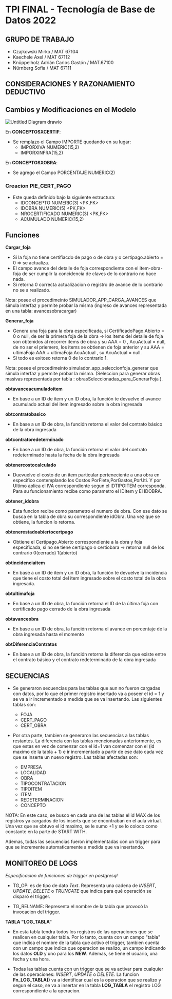# TPI FINAL - Tecnología de Base de Datos 2022
## GRUPO DE TRABAJO
- Czajkowski Mirko / MAT 67104
- Kaechele Axel / MAT 67112
- Knüppelholz Adrián Carlos Gastón / MAT.67100
- Nürnberg Sofia / MAT 67111

## CONSIDERACIONES Y RAZONAMIENTO DEDUCTIVO

## Cambios y Modificaciones en el Modelo

![Untitled Diagram drawio](https://user-images.githubusercontent.com/96267637/171967918-3d6feefd-1dfd-4b48-8d75-7f8176dce01c.png)

En **CONCEPTOSXCERTIF**:

  - Se remplazo el Campo IMPORTE quedando en su lugar:
    - IMPORXIVA NUMERIC(15,2)
    - IMPORXINFRA(15,2)

En **CONCEPTOSXOBRA**:

  - Se agrego el Campo PORCENTAJE NUMERIC(2)

### Creacion PIE_CERT_PAGO

  - Este queda definido bajo la siguiente estructura:
    - IDCONCEPTO NUMERIC(3) <PK,FK>
    - IDOBRA NUMERIC(5) <PK,FK>
    - NROCERTIFICADO NUMERIC(3) <PK,FK>
    - ACUMULADO NUMERIC(15,2)

## Funciones

**Cargar_foja**

- Si la foja no tiene certifiacdo de pago o de obra y o certipago.abierto = 0 => se actualiza. 
- El campo avance del detalle de foja correspondiente con el item-obra-foja de ser cumplir la concidencia de claves de lo contrario no hace nada.
- Si retorna 0 correcta actualizacion o registro de avance de lo contrario no se a realizado.

Nota: posee el procedimeinto SIMULADOR_APP_CARGA_AVANCES que simula interfaz y permite probar la misma (ingreso de avances representada en una tabla: avancesobracargar)

**Generar_foja**
- Genera una foja para la obra especificada, si CertificadoPago.Abierto = 0 o null,
de ser la primera foja de la obra => los items del detalle de foja son obtenidos al recorrer items de obra y su AAA = 0 , AcuActual = null, de no ser el priemero, los items se obtienen de foja anterior y su AAA = ultimaFoja.AAA + ultimaFoja.AcuActual ,  su AcuActual = null.
- Si todo es exitoso retorna 0 de lo contrario 1.

Nota: posee el procedimeinto simulador_app_seleccionfoja_generar que simula interfaz y permite probar la misma. (Seleccion para generar obras masivas representada por tabla : obrasSeleccionadas_para_GenerarFoja ).

**obtavanceacumuladoitem**

- En base a un ID de ítem y un ID obra, la función te devuelve el avance acumulado actual del item ingresado sobre la obra ingresada

**obtcontratobasico**

- En base a un ID de obra, la función retorna el valor del contrato básico de la obra ingresada

**obtcontratoredeterminado**

- En base a un ID de obra, la función retorna el valor del contrato redeterminado hasta la fecha de la obra ingresada

**obtenercostocalculado**

- Duevuelve el costo de un item particular perteneciente a una obra en especifico contemplando los Costos PorFlete,PorGastos,PorUti. Y por Ultimo aplica el IVA correspondiente segun el IDTIPOITEM corresponda.
Para su funcionamiento recibe como parametro el IDItem y El IDOBRA.

**obtener_idobra**
- Esta funcion recibe como parametro el numero de obra. Con ese dato se busca en la tabla de obra su correspondiente idObra. Una vez que se obtiene, la funcion lo retorna.

**obtenerestadoabiertocertpago**
- Obtiene el Certipago.Abierto correspondiente a la obra y foja especificada, si no se tiene certipago o certiobara => retorna null de los contrario 0(cerrado) 1(abierto)

**obtincidenciaitem**

- En base a un ID de ítem y un ID obra, la función te devuelve la incidencia que tiene el costo total del item ingresado sobre el costo total de la obra ingresada.

**obtultimafoja**

- En base a un ID de obra, la función retorna el ID de la última foja con certificado pago cerrado de la obra ingresada

**obtavanceobra**

- En base a un ID de obra, la función retorna el avance en porcentaje de la obra ingresada hasta el momento

**obtDiferenciaContratos**

- En base a un ID de obra, la función retorna la diferencia que existe entre el contrato básico y el contrato redeterminado de la obra ingresada

<h2>SECUENCIAS</h2>

- Se generaron secuencias para las tablas que aun no fueron cargadas con datos, por lo que el primer registro insertado va a poseer el id = 1 y se va a ir incrementado a medida que se va insertando. Las siguientes tablas son: 
    * FOJA
    * CERT_PAGO
    * CERT_OBRA
    
- Por otra parte, tambien se generaron las secuencias a las tablas restantes. La diferencia con las tablas mencionadas anteriormente, es que estas en vez de comenzar con el id=1 van comenzar con el (id maximo de la tabla + 1) e ir incrementado a partir de ese dato cada vez que se inserte un nuevo registro. Las tablas afectadas son:
    * EMPRESA
    * LOCALIDAD
    * OBRA
    * TIPOCONTRATACION
    * TIPOITEM
    * ITEM
    * REDETERMINACION
    * CONCEPTO
    
NOTA: En este caso, se busco en cada una de las tablas el id MAX de los registros ya cargados de los inserts que se encontraban en el aula virtual. Una vez que se obtuvo el id maximo, se le sumo +1 y se lo coloco como constante en la parte de START WITH.

Ademas, todas las secuencias fueron implementadas con un trigger para que se incremente automaticamente a medida que va insertando.

<h2>MONITOREO DE LOGS</h2>

*Especificacion de funciones de trigger en postgresql*

- TG_OP: es de tipo de dato *Text*. Representa una cadena de *INSERT*, *UPDATE*, *DELETE* o *TRUNCATE* que indica para qué operación se disparó el trigger.

- TG_RELNAME: Representa el nombre de la tabla que provocó la invocacion del trigger.

**TABLA "LOG_TABLA"**
- En esta tabla tendra todos los registros de las operaciones que se realicen en cualquier tabla. Por lo tanto, cuenta con un campo "tabla" que indica el nombre de la tabla que activo el trigger, tambien cuenta con un campo que indica que operacion se realizo, un campo indicando los datos **OLD** y uno para los **NEW**. Ademas, se tiene el usuario, una fecha y una hora.

- Todas las tablas cuenta con un trigger que se va activar para cualquier de las operaciones: *INSERT*, *UPDATE* o *DELETE*. La funcion **Fn_LOG_TABLA()** va a identificar cual es la operacion que se realizo y segun el caso, se va a insertar en la tabla **LOG_TABLA** el registro LOG correspondiente a la operacion.
